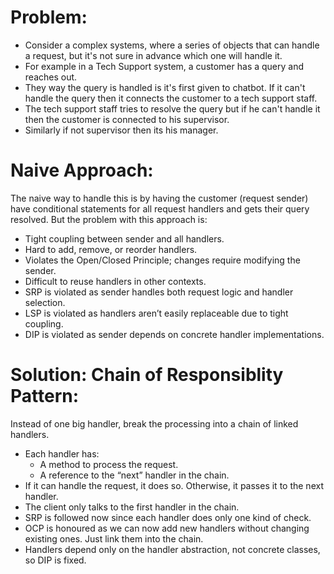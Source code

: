 # Problem:
- Consider a complex systems, where a series of objects that can handle a request, but it's not sure in advance which one will handle it.
- For example in a Tech Support system, a customer has a query and reaches out. 
- They way the query is handled is it's first given to chatbot. If it can't handle the query then it connects the customer to a tech support staff. 
- The tech support staff tries to resolve the query but if he can't handle it then the customer is connected to his supervisor. 
- Similarly if not supervisor then its his manager. 

# Naive Approach:
The naive way to handle this is by having the customer (request sender) have conditional statements for all request handlers and gets their query resolved. But the problem with this approach is:
- Tight coupling between sender and all handlers.
- Hard to add, remove, or reorder handlers.
- Violates the Open/Closed Principle; changes require modifying the sender.
- Difficult to reuse handlers in other contexts.
- SRP is violated as sender handles both request logic and handler selection.
- LSP is violated as handlers aren’t easily replaceable due to tight coupling.
- DIP is violated as sender depends on concrete handler implementations.

# Solution: Chain of Responsiblity Pattern:
Instead of one big handler, break the processing into a chain of linked handlers. 
- Each handler has:
    - A method to process the request.
    - A reference to the “next” handler in the chain.
- If it can handle the request, it does so. Otherwise, it passes it to the next handler.
- The client only talks to the first handler in the chain.
- SRP is followed now since each handler does only one kind of check.
- OCP is honoured as we can now add new handlers without changing existing ones. Just link them into the chain.
- Handlers depend only on the handler abstraction, not concrete classes, so DIP is fixed.
